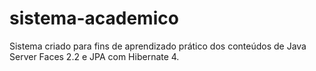 # sistema-academico
Sistema criado para fins de aprendizado prático dos conteúdos de Java Server Faces 2.2 e JPA com Hibernate 4. 
